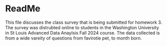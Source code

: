  # ReadMe
 This file discusses the class survey that is being submitted for homework 3. The survey was distrubted online to students in the Washington University in St Louis Advanced Data Anaylsis Fall 2024 course. The data collected is from a wide vareity of questions from favirotie pet, to month born. 